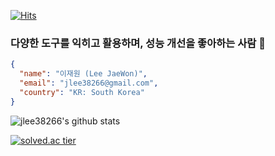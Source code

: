 [![Hits](https://hits.seeyoufarm.com/api/count/incr/badge.svg?url=https%3A%2F%2Fgithub.com%2Fjlee38266%2Fhit-counter&count_bg=%2379C83D&title_bg=%23555555&icon=smugmug.svg&icon_color=%232BB880&title=hits+this+profile%21&edge_flat=false)](https://hits.seeyoufarm.com)
### 다양한 도구를 익히고 활용하며, 성능 개선을 좋아하는 사람 🌱
``` json
{ 
  "name": "이재원 (Lee JaeWon)",
  "email": "jlee38266@gmail.com",
  "country": "KR: South Korea"
}
```
![jlee38266's github stats](https://github-readme-stats.vercel.app/api?username=jlee38266&show_icons=true)

[![solved.ac tier](http://mazassumnida.wtf/api/generate_badge?boj=akdmf23)](https://solved.ac/akdmf23)


                                                        
<!--
**jlee38266/jlee38266** is a ✨ _special_ ✨ repository because its `README.md` (this file) appears on your GitHub profile.

Here are some ideas to get you started:

- 🔭 I’m currently working on ...
- 🌱 I’m currently learning ...
- 👯 I’m looking to collaborate on ...
- 🤔 I’m looking for help with ...
- 💬 Ask me about ...
- 📫 How to reach me: ...
- 😄 Pronouns: ...
- ⚡ Fun fact: ...
-->
